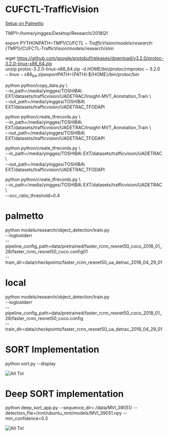 # CUFCTL-TrafficVision

[Setup on Palmetto](docs/SETUP.md)

TMP1=/home/yingges/Desktop/Research/2018Q1

export PYTHONPATH=${TMP1}/CUFCTL-TrafficVision/models/research:${TMP1}/CUFCTL-TrafficVision/models/research/slim

wget https://github.com/google/protobuf/releases/download/v3.2.0/protoc-3.2.0-linux-x86_64.zip  
unzip protoc-3.2.0-linux-x86_64.zip -d ${HOME}/bin/protoc/  
rm protoc-3.2.0-linux-x86_64.zip  
export PATH=${PATH}:${HOME}/bin/protoc/bin

python python/copy_data.py \  
--in_path=/media/yingges/TOSHIBA\ EXT/datasets/trafficvision/UADETRAC/Insight-MVT_Annotation_Train \  
--out_path=/media/yingges/TOSHIBA\ EXT/datasets/trafficvision/UADETRAC_TFODAPI

python python/create_tfrecords.py \  
--in_path=/media/yingges/TOSHIBA\ EXT/datasets/trafficvision/UADETRAC/Insight-MVT_Annotation_Train \  
--out_path=/media/yingges/TOSHIBA\ EXT/datasets/trafficvision/UADETRAC_TFODAPI

python python/create_tfrecords.py \  
--in_path=/media/yingges/TOSHIBA\ EXT/datasets/trafficvision/UADETRAC \  
--out_path=/media/yingges/TOSHIBA\ EXT/datasets/trafficvision/UADETRAC_TFODAPI

python python/create_tfrecords.py \  
	--in_path=/media/yingges/TOSHIBA\ EXT/datasets/trafficvision/UADETRAC \  
	--occ_ratio_threshold=0.4

# palmetto  
python models/research/object_detection/train.py \
	--logtostderr \
	--pipeline_config_path=data/pretrained/faster_rcnn_resnet50_coco_2018_01_28/faster_rcnn_resnet50_coco.config01 \
	--train_dir=data/checkpoints/faster_rcnn_resnet50_ua_detrac_2018_04_29_01

# local  
python models/research/object_detection/train.py \
	--logtostderr \
	--pipeline_config_path=data/pretrained/faster_rcnn_resnet50_coco_2018_01_28/faster_rcnn_resnet50_coco.config \
	--train_dir=data/checkpoints/faster_rcnn_resnet50_ua_detrac_2018_04_29_01
	
# SORT Implementation
python sort.py --display

![Alt Txt](https://github.com/hakillha/CUFCTL-TrafficVision/blob/master/2018-05-22_11h14_23.gif)

# Deep SORT implementation
python deep_sort_app.py --sequence_dir=./data/MVI_39051/ --detection_file=/mnt/ubuntu_mnt/models/MVI_39051.npy --min_confidence=0.3

![Alt Txt](https://github.com/hakillha/CUFCTL-TrafficVision/blob/master/2018-05-22_10h57_56.gif)
